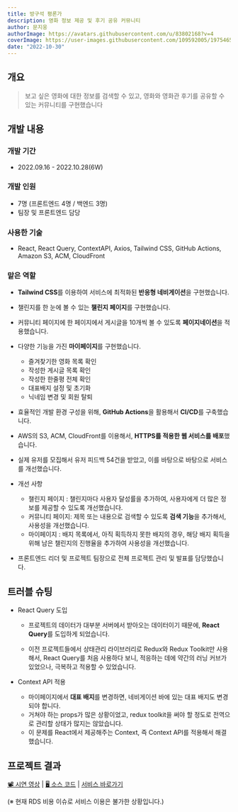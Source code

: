 ```yaml
---
title: 방구석 평론가
description: 영화 정보 제공 및 후기 공유 커뮤니티
author: 문지웅
authorImage: https://avatars.githubusercontent.com/u/83802168?v=4
coverImage: https://user-images.githubusercontent.com/109592005/197546591-4c4d3d21-f046-455f-b3a4-80810d9ca811.png
date: "2022-10-30"
---
```


## 개요

> 보고 싶은 영화에 대한 정보를 검색할 수 있고, 영화와 영화관 후기를 공유할 수 있는 커뮤니티를 구현했습니다

## 개발 내용

### 개발 기간

- 2022.09.16 - 2022.10.28(6W)

### 개발 인원

- 7명 (프론트엔드 4명 / 백엔드 3명)
- 팀장 및 프론트엔드 담당

### 사용한 기술

- React, React Query, ContextAPI, Axios, Tailwind CSS, GitHub Actions, Amazon S3, ACM, CloudFront

### 맡은 역할

- **Tailwind CSS**를 이용하여 서비스에 최적화된 **반응형 네비게이션**을 구현했습니다.

- 챌린지를 한 눈에 볼 수 있는 **챌린지 페이지**를 구현했습니다.

- 커뮤니티 페이지에 한 페이지에서 게시글을 10개씩 볼 수 있도록 **페이지네이션**을 적용했습니다.

- 다양한 기능을 가진 **마이페이지**를 구현했습니다.

  - 즐겨찾기한 영화 목록 확인
  - 작성한 게시글 목록 확인
  - 작성한 한줄평 전체 확인
  - 대표배지 설정 및 초기화
  - 닉네임 변경 및 회원 탈퇴

- 효율적인 개발 환경 구성을 위해, **GitHub Actions**을 활용해서 **CI/CD**를 구축했습니다.

- AWS의 S3, ACM, CloudFront를 이용해서, **HTTPS를 적용한 웹 서비스를 배포**했습니다.

- 실제 유저를 모집해서 유저 피드백 54건을 받았고, 이를 바탕으로 바탕으로 서비스를 개선했습니다.

- 개선 사항

  - 챌린지 페이지 : 챌린지마다 사용자 달성률을 추가하여, 사용자에게 더 많은 정보를 제공할 수 있도록 개선했습니다.
  - 커뮤니티 페이지: 제목 또는 내용으로 검색할 수 있도록 **검색 기능**을 추가해서, 사용성을 개선했습니다.
  - 마이페이지 : 배지 목록에서, 아직 획득하지 못한 배지의 경우, 해당 배지 획득을 위해 남은 챌린지의 진행율을 추가하여 사용성을 개선했습니다.

- 프론트엔드 리더 및 프로젝트 팀장으로 전체 프로젝트 관리 및 발표를 담당했습니다.

## 트러블 슈팅

- React Query 도입

  - 프로젝트의 데이터가 대부분 서버에서 받아오는 데이터이기 때문에, **React Query**를 도입하게 되었습니다.

  - 이전 프로젝트들에서 상태관리 라이브러리로 Redux와 Redux Toolkit만 사용해서, React Query를 처음 사용하다 보니, 적응하는 데에 약간의 러닝 커브가 있었으나, 극복하고 적용할 수 있었습니다.

- Context API 적용
  - 마이페이지에서 **대표 배지**를 변경하면, 네비게이션 바에 있는 대표 배지도 변경되야 합니다.
  - 거쳐야 하는 props가 많은 상황이었고, redux toolkit을 써야 할 정도로 전역으로 관리할 상태가 많지는 않았습니다.
  - 이 문제를 React에서 제공해주는 Context, 즉 Context API를 적용해서 해결했습니다.

## 프로젝트 결과

[📽️ 시연 영상](https://youtu.be/ilfDHnkgZ_w) | [🖥️ 소스 코드](https://github.com/inno-final-team5/final-fe) | [서비스 바로가기](https://www.moviecritic.site)

(※ 현재 RDS 비용 이슈로 서비스 이용은 불가한 상황입니다.)
